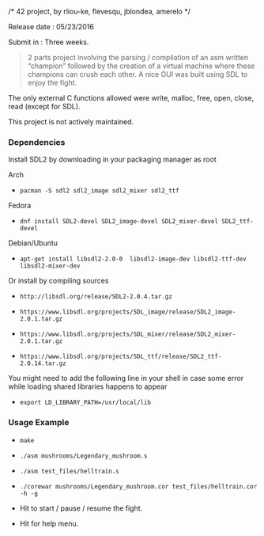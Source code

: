 /* 42 project, by rliou-ke, flevesqu, jblondea, amerelo */

Release date : 05/23/2016

Submit in : Three weeks.

>	2 parts project involving the parsing / compilation of an asm written “champion” 
followed by the creation of a virtual machine where these champions can crush each other. 
A nice GUI was built using SDL to enjoy the fight. 

The only external C functions allowed were write, malloc, free, open, close, read (except for SDL).

This project is not actively maintained.

### Dependencies ###
 
Install SDL2 by downloading in your packaging manager as root

Arch

* ` pacman -S sdl2 sdl2_image sdl2_mixer sdl2_ttf `

Fedora

* ` dnf install SDL2-devel SDL2_image-devel SDL2_mixer-devel SDL2_ttf-devel `

Debian/Ubuntu

* ` apt-get install libsdl2-2.0-0  libsdl2-image-dev libsdl2-ttf-dev  libsdl2-mixer-dev `


Or install by compiling sources

* ` http://libsdl.org/release/SDL2-2.0.4.tar.gz `

* ` https://www.libsdl.org/projects/SDL_image/release/SDL2_image-2.0.1.tar.gz `

* ` https://www.libsdl.org/projects/SDL_mixer/release/SDL2_mixer-2.0.1.tar.gz `

* ` https://www.libsdl.org/projects/SDL_ttf/release/SDL2_ttf-2.0.14.tar.gz `

You might need to add the following line in your shell in case some error while loading shared libraries happens to appear

* ` export LD_LIBRARY_PATH=/usr/local/lib `

### Usage Example ###

* ` make `

* ` ./asm mushrooms/Legendary_mushroom.s `

* ` ./asm test_files/helltrain.s `

* ` ./corewar mushrooms/Legendary_mushroom.cor test_files/helltrain.cor -h -g `

* Hit <Space> to start / pause / resume the fight.

* Hit <Escape> for help menu.
